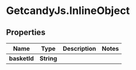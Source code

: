 # GetcandyJs.InlineObject

## Properties

Name | Type | Description | Notes
------------ | ------------- | ------------- | -------------
**basketId** | **String** |  | 


